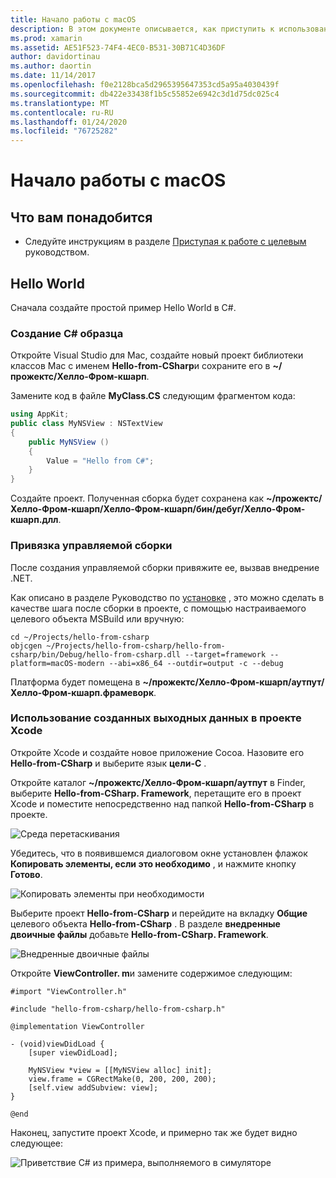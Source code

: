 ```yaml
---
title: Начало работы с macOS
description: В этом документе описывается, как приступить к использованию внедрения .NET с помощью macOS. В нем обсуждаются требования и представлен пример приложения для демонстрации привязки управляемой сборки и использования созданных выходных данных в проекте Xcode.
ms.prod: xamarin
ms.assetid: AE51F523-74F4-4EC0-B531-30B71C4D36DF
author: davidortinau
ms.author: daortin
ms.date: 11/14/2017
ms.openlocfilehash: f0e2128bca5d2965395647353cd5a95a4030439f
ms.sourcegitcommit: db422e33438f1b5c55852e6942c3d1d75dc025c4
ms.translationtype: MT
ms.contentlocale: ru-RU
ms.lasthandoff: 01/24/2020
ms.locfileid: "76725282"
---
```

# <a name="getting-started-with-macos"></a>Начало работы с macOS

## <a name="what-you-will-need"></a>Что вам понадобится

* Следуйте инструкциям в разделе [Приступая к работе с целевым](~/tools/dotnet-embedding/get-started/objective-c/index.md) руководством.

## <a name="hello-world"></a>Hello World

Сначала создайте простой пример Hello World в C#.

### <a name="create-c-sample"></a>Создание C# образца

Откройте Visual Studio для Mac, создайте новый проект библиотеки классов Mac с именем **Hello-from-CSharp**и сохраните его в **~/прожектс/Хелло-Фром-кшарп**.

Замените код в файле **MyClass.CS** следующим фрагментом кода:

```csharp
using AppKit;
public class MyNSView : NSTextView
{
    public MyNSView ()
    {
        Value = "Hello from C#";
    }
}
```

Создайте проект. Полученная сборка будет сохранена как **~/прожектс/Хелло-Фром-кшарп/Хелло-Фром-кшарп/бин/дебуг/Хелло-Фром-кшарп.длл**.

### <a name="bind-the-managed-assembly"></a>Привязка управляемой сборки

После создания управляемой сборки привяжите ее, вызвав внедрение .NET.

Как описано в разделе Руководство по [установке](~/tools/dotnet-embedding/get-started/install/install.md) , это можно сделать в качестве шага после сборки в проекте, с помощью настраиваемого целевого объекта MSBuild или вручную:

```shell
cd ~/Projects/hello-from-csharp
objcgen ~/Projects/hello-from-csharp/hello-from-csharp/bin/Debug/hello-from-csharp.dll --target=framework --platform=macOS-modern --abi=x86_64 --outdir=output -c --debug
```

Платформа будет помещена в **~/прожектс/Хелло-Фром-кшарп/аутпут/Хелло-Фром-кшарп.фрамеворк**.

### <a name="use-the-generated-output-in-an-xcode-project"></a>Использование созданных выходных данных в проекте Xcode

Откройте Xcode и создайте новое приложение Cocoa. Назовите его **Hello-from-CSharp** и выберите язык **цели-C** .

Откройте каталог **~/прожектс/Хелло-Фром-кшарп/аутпут** в Finder, выберите **Hello-from-CSharp. Framework**, перетащите его в проект Xcode и поместите непосредственно над папкой **Hello-from-CSharp** в проекте.

![Среда перетаскивания](macos-images/hello-from-csharp-mac-drag-drop-framework.png)

Убедитесь, что в появившемся диалоговом окне установлен флажок **Копировать элементы, если это необходимо** , и нажмите кнопку **Готово**.

![Копировать элементы при необходимости](macos-images/hello-from-csharp-mac-copy-items-if-needed.png)

Выберите проект **Hello-from-CSharp** и перейдите на вкладку **Общие** целевого объекта **Hello-from-CSharp** . В разделе **внедренные двоичные файлы** добавьте **Hello-from-CSharp. Framework**.

![Внедренные двоичные файлы](macos-images/hello-from-csharp-mac-embedded-binaries.png)

Откройте **ViewController. m**и замените содержимое следующим:

```objc
#import "ViewController.h"

#include "hello-from-csharp/hello-from-csharp.h"

@implementation ViewController

- (void)viewDidLoad {
    [super viewDidLoad];

    MyNSView *view = [[MyNSView alloc] init];
    view.frame = CGRectMake(0, 200, 200, 200);
    [self.view addSubview: view];
}

@end
```

Наконец, запустите проект Xcode, и примерно так же будет видно следующее:

![Приветствие C# из примера, выполняемого в симуляторе](macos-images/hello-from-csharp-mac.png)
